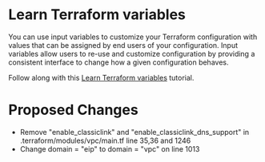 # Learn Terraform variables

You can use input variables to customize your Terraform configuration with
values that can be assigned by end users of your configuration. Input variables
allow users to re-use and customize configuration by providing a consistent
interface to change how a given configuration behaves.

Follow along with this [Learn Terraform variables](https://developer.hashicorp.com/terraform/tutorials/configuration-language/variables) tutorial.

# Proposed Changes
- Remove "enable_classiclink" and "enable_classiclink_dns_support" in .terraform/modules/vpc/main.tf line 35,36 and 1246
- Change domain = "eip" to domain = "vpc" on line 1013
